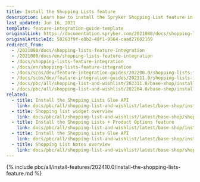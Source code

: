 ```yaml
---
title: Install the Shopping Lists feature
description: Learn how to install the Spryker Shopping List feature in to your Spryker Cloud Commerce OS Project.
last_updated: Jun 16, 2021
template: feature-integration-guide-template
originalLink: https://documentation.spryker.com/2021080/docs/shopping-lists-feature-integration
originalArticleId: 58263f9f-e8b2-48f1-9564-caad27602169
redirect_from:
  - /2021080/docs/shopping-lists-feature-integration
  - /2021080/docs/en/shopping-lists-feature-integration
  - /docs/shopping-lists-feature-integration
  - /docs/en/shopping-lists-feature-integration
  - /docs/scos/dev/feature-integration-guides/202200.0/shopping-lists-feature-integration.html
  - /docs/scos/dev/feature-integration-guides/202311.0/shopping-lists-feature-integration.html
  - /docs/pbc/all/shopping-list-and-wishlist/202311.0/base-shop/install-and-upgrade/integrate-the-shopping-lists-feature.html
  - /docs/pbc/all/shopping-list-and-wishlist/202204.0/base-shop/install-and-upgrade/install-features/install-the-shopping-lists-feature.html
related:
  - title: Install the Shopping Lists Glue API
    link: docs/pbc/all/shopping-list-and-wishlist/latest/base-shop/install-and-upgrade/install-glue-api/install-the-shopping-lists-glue-api.html
  - title: Shopping list widget overview
    link: docs/pbc/all/shopping-list-and-wishlist/latest/base-shop/shopping-lists-feature-overview/shopping-list-widget-overview.html
  - title: Install the Shopping Lists + Product Options feature
    link: docs/pbc/all/shopping-list-and-wishlist/latest/base-shop/install-and-upgrade/install-features/install-the-shopping-lists-product-options-feature.html
  - title: Install the Shopping Lists Glue API
    link: docs/pbc/all/shopping-list-and-wishlist/latest/base-shop/install-and-upgrade/install-glue-api/install-the-shopping-lists-glue-api.html
  - title: Shopping List Notes overview
    link: docs/pbc/all/shopping-list-and-wishlist/latest/base-shop/shopping-lists-feature-overview/shopping-list-notes-overview.html
---
```


{% include pbc/all/install-features/202410.0/install-the-shopping-lists-feature.md %} <!-- To edit, see /_includes/pbc/all/install-features/202410.0/install-the-shopping-lists-feature.md -->
